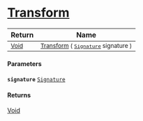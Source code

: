 # [Transform](./FilterPoints-Transform.md)



| Return | Name | 
| --- | --- | 
| <sub>[Void](https://docs.microsoft.com/en-us/dotnet/api/System.Void)</sub> | <sub>[Transform](./FilterPoints-Transform.md) ( [`Signature`](./../../../../Signature.md) signature )</sub> | 


#### Parameters
**`signature`**  [`Signature`](./../../../../Signature.md)<br>
#### Returns
[Void](https://docs.microsoft.com/en-us/dotnet/api/System.Void)<br>
